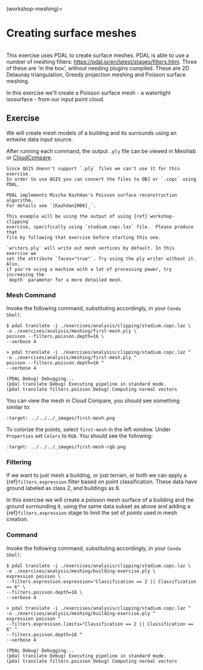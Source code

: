 (workshop-meshing)=

# Creating surface meshes

```{index} ground, classification, filtering
```

This exercise uses PDAL to create surface meshes. PDAL is able to use a number
of meshing filters: <https://pdal.io/en/latest/stages/filters.html>. Three of these
are 'in the box', without needing plugins compiled. These are 2D Delaunay
triangulation, Greedy projection meshing and Poisson surface meshing.

In this exercise we'll create a Poisson surface mesh - a watertight isosurface
\- from our input point cloud.

## Exercise

We will create mesh models of a building and its surrounds using an entwine
data input source.

After running each command, the output `.ply` file can be viewed in Meshlab or
[CloudCompare].

```{note}
Since QGIS doesn't support `.ply` files we can't use it for this exercise.
In order to use QGIS you can convert the files to OBJ or `.copc` using PDAL.
```

```{seealso}
PDAL implements Mischa Kazhdan's Poisson surface reconstruction algorithm.
For details see `[Kazhdan2006]_`.
```

```{note}
This example will be using the output of using {ref}`workshop-clipping`
exercise, specifically using `stadium.copc.laz` file.  Please produce that
file by following that exercise before starting this one.
```

```{note}
`writers.ply` will write out mesh vertices by default. In this exercise we
set the attribute `faces="true"`. Try using the ply writer without it. Also,
if you're using a machine with a lot of processing power, try increasing the
`depth` parameter for a more detailed mesh.
```

### Mesh Command

Invoke the following command, substituting accordingly, in your `Conda Shell`:

```console
$ pdal translate -i ./exercises/analysis/clipping/stadium.copc.laz \
-o ./exercises/analysis/meshing/first-mesh.ply \
poisson --filters.poisson.depth=16 \
--verbose 4
```

```doscon
> pdal translate -i ./exercises/analysis/clipping/stadium.copc.laz ^
-o ./exercises/analysis/meshing/first-mesh.ply ^
poisson --filters.poisson.depth=16 ^
--verbose 4
```

```console
(PDAL Debug) Debugging...
(pdal translate Debug) Executing pipeline in standard mode.
(pdal translate filters.poisson Debug) Computing normal vectors
```

You can view the mesh in Cloud Compare, you should see something similar to:

```{image} ../../images/first-mesh.png
:target: ../../../_images/first-mesh.png
```

To colorize the points, select `first-mesh` in the left window. Under
`Properties` set `Colors` to `RGB`. You should see the following:

```{image} ../../images/first-mesh-rgb.png
:target: ../../../_images/first-mesh-rgb.png
```

### Filtering

If we want to just mesh a building, or just terrain, or both we can apply a
{ref}`filters.expression` filter based on point classification. These data have ground labeled as
class 2, and buildings as 6.

In this exercise we will create a poisson mesh surface of a building and the
ground surrounding it, using the same data subset as above and adding a
{ref}`filters.expression` stage to limit the set of points used in mesh creation.

### Command

Invoke the following command, substituting accordingly, in your `Conda Shell`:

```console
$ pdal translate -i ./exercises/analysis/clipping/stadium.copc.laz \
-o ./exercises/analysis/meshing/building-exercise.ply \
expression poisson \
--filters.expression.expression="Classification == 2 || Classification == 6" \
--filters.poisson.depth=16 \
--verbose 4
```

```doscon
> pdal translate -i ./exercises/analysis/clipping/stadium.copc.laz ^
-o ./exercises/analysis/meshing/building-exercise.ply ^
expression poisson ^
--filters.expression.limits="Classification == 2 || Classification == 6" ^
--filters.poisson.depth=16 ^
--verbose 4
```

```console
(PDAL Debug) Debugging...
(pdal translate Debug) Executing pipeline in standard mode.
(pdal translate filters.poisson Debug) Computing normal vectors
```

[cloudcompare]: https://www.danielgm.net/cc/
